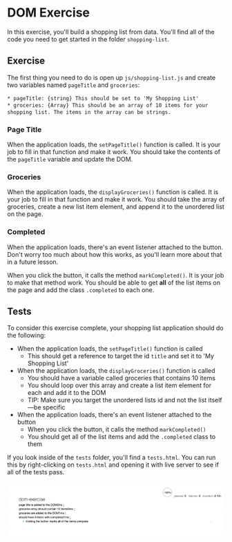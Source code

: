 # DOM Exercise

In this exercise, you'll build a shopping list from data. You'll find all of the code you need to get started in the folder `shopping-list`.

## Exercise

The first thing you need to do is open up `js/shopping-list.js` and create two variables named `pageTitle` and `groceries`:

    * pageTitle: {string} This should be set to 'My Shopping List'
    * groceries: {Array} This should be an array of 10 items for your shopping list. The items in the array can be strings.

### Page Title

When the application loads, the `setPageTitle()` function is called. It is your job to fill in that function and make it work. You should take the contents of the `pageTitle` variable and update the DOM.

### Groceries

When the application loads, the `displayGroceries()` function is called. It is your job to fill in that function and make it work. You should take the array of groceries, create a new list item element, and append it to the unordered list on the page.

### Completed

When the application loads, there's an event listener attached to the button. Don't worry too much about how this works, as you'll learn more about that in a future lesson.

When you click the button, it calls the method `markCompleted()`. It is your job to make that method work. You should be able to get **all** of the list items on the page and add the class `.completed` to each one.

## Tests

To consider this exercise complete, your shopping list application should do the following:

* When the application loads, the `setPageTitle()` function is called
    * This should get a reference to target the id `title` and set it to 'My Shopping List'
* When the application loads, the `displayGroceries()` function is called
    * You should have a variable called groceries that contains 10 items
    * You should loop over this array and create a list item element for each and add it to the DOM
    * TIP: Make sure you target the unordered lists id and not the list itself—be specific
* When the application loads, there's an event listener attached to the button
    * When you click the button, it calls the method `markCompleted()`
    * You should get all of the list items and add the `.completed` class to them

If you look inside of the `tests` folder, you'll find a `tests.html`. You can run this by right-clicking on `tests.html` and opening it with live server to see if all of the tests pass.

![All Tests Passed](img/all-tests-passed.png)